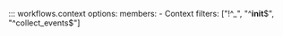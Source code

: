 ::: workflows.context
    options:
      members:
        - Context
      filters: ["!^_", "^__init__$", "^collect_events$"]

